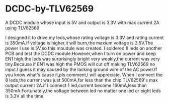 # DCDC-by-TLV62569
 A DCDC module whose input is 5V and output is 3.3V with max current 2A using TLV62569


I designed it to drive my leds,whose rating voltage is 3.3V and rating current is 350mA.If voltage is higher,it will burn,the maxium voltage is 3.5V.The power I use is 5V,so this moudule was created.
I soldered 8 leds on another PCB and test the DCDC module.However,when I turn on power and keep EN1 high,the leds was surprisingly bright very weakly,the current was very tiny.Because if EN1 was high the PMOS will cut off making TLV62569 no input.I guess it may caused by the lacking ground wire of the AC power.If you know what's cause it,pls comment,I will appreciate.
When I connect the 8 leds,the current was just 500mA,far less than the chip TLV62569's max output current 2A.if I connect 1 led,current become 160mA,less than 350mA.Fortunately,the voltage between led no matter one led or eight leds is 3.3V all the time.
